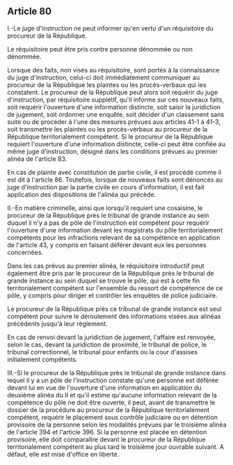 Article 80
----
I.-Le juge d'instruction ne peut informer qu'en vertu d'un réquisitoire du
procureur de la République.

Le réquisitoire peut être pris contre personne dénommée ou non dénommée.

Lorsque des faits, non visés au réquisitoire, sont portés à la connaissance du
juge d'instruction, celui-ci doit immédiatement communiquer au procureur de la
République les plaintes ou les procès-verbaux qui les constatent. Le procureur
de la République peut alors soit requérir du juge d'instruction, par
réquisitoire supplétif, qu'il informe sur ces nouveaux faits, soit requérir
l'ouverture d'une information distincte, soit saisir la juridiction de jugement,
soit ordonner une enquête, soit décider d'un classement sans suite ou de
procéder à l'une des mesures prévues aux articles 41-1 à 41-3, soit transmettre
les plaintes ou les procès-verbaux au procureur de la République
territorialement compétent. Si le procureur de la République requiert
l'ouverture d'une information distincte, celle-ci peut être confiée au même juge
d'instruction, désigné dans les conditions prévues au premier alinéa de
l'article 83.

En cas de plainte avec constitution de partie civile, il est procédé comme il
est dit à l'article 86. Toutefois, lorsque de nouveaux faits sont dénoncés au
juge d'instruction par la partie civile en cours d'information, il est fait
application des dispositions de l'alinéa qui précède.

II.-En matière criminelle, ainsi que lorsqu'il requiert une cosaisine, le
procureur de la République près le tribunal de grande instance au sein duquel il
n'y a pas de pôle de l'instruction est compétent pour requérir l'ouverture d'une
information devant les magistrats du pôle territorialement compétents pour les
infractions relevant de sa compétence en application de l'article 43, y compris
en faisant déférer devant eux les personnes concernées.

Dans les cas prévus au premier alinéa, le réquisitoire introductif peut
également être pris par le procureur de la République près le tribunal de grande
instance au sein duquel se trouve le pôle, qui est à cette fin territorialement
compétent sur l'ensemble du ressort de compétence de ce pôle, y compris pour
diriger et contrôler les enquêtes de police judiciaire.

Le procureur de la République près ce tribunal de grande instance est seul
compétent pour suivre le déroulement des informations visées aux alinéas
précédents jusqu'à leur règlement.

En cas de renvoi devant la juridiction de jugement, l'affaire est renvoyée,
selon le cas, devant la juridiction de proximité, le tribunal de police, le
tribunal correctionnel, le tribunal pour enfants ou la cour d'assises
initialement compétents.

III.-Si le procureur de la République près le tribunal de grande instance dans
lequel il y a un pôle de l'instruction constate qu'une personne est déférée
devant lui en vue de l'ouverture d'une information en application du deuxième
alinéa du II et qu'il estime qu'aucune information relevant de la compétence du
pôle ne doit être ouverte, il peut, avant de transmettre le dossier de la
procédure au procureur de la République territorialement compétent, requérir le
placement sous contrôle judiciaire ou en détention provisoire de la personne
selon les modalités prévues par le troisième alinéa de l'article 394 et
l'article 396. Si la personne est placée en détention provisoire, elle doit
comparaître devant le procureur de la République territorialement compétent au
plus tard le troisième jour ouvrable suivant. A défaut, elle est mise d'office
en liberté.
